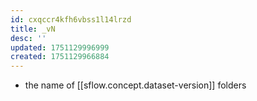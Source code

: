 ```yaml
---
id: cxqccr4kfh6vbss1l14lrzd
title: _vN
desc: ''
updated: 1751129996999
created: 1751129966884
---
```


- the name of [[sflow.concept.dataset-version]] folders